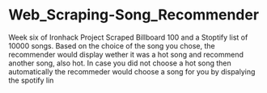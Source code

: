 # Web_Scraping-Song_Recommender
Week six of Ironhack Project
Scraped Billboard 100 and a Stoptify list of 10000 songs.
Based on the choice of the song you chose, the recommender would display wether it was a hot song and recommend another song, also hot.
In case you did not choose a hot song then automatically the recommeder would choose a song for you by dispalying the spotify lin
